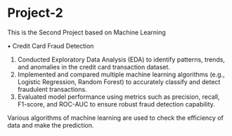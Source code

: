 # Project-2
This is the Second Project based on Machine Learning

•	Credit Card Fraud Detection
1.	Conducted Exploratory Data Analysis (EDA) to identify patterns, trends, and anomalies in the credit card transaction dataset.
2.	 Implemented and compared multiple machine learning algorithms (e.g., Logistic Regression, Random Forest) to accurately classify and detect fraudulent transactions.
3.	 Evaluated model performance using metrics such as precision, recall, F1-score, and ROC-AUC to ensure robust fraud detection capability.

Various algorithms of machine learning are used to check the efficiency of data and make the prediction.
